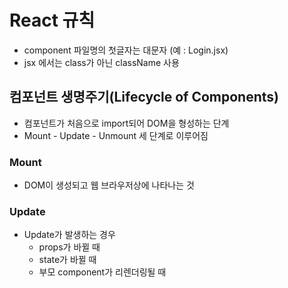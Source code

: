 # React 규칙
* component 파일명의 첫글자는 대문자 (예 : Login.jsx)
* jsx 에서는 class가 아닌 className 사용

## 컴포넌트 생명주기(Lifecycle of Components)
* 컴포넌트가 처음으로 import되어 DOM을 형성하는 단계
* Mount - Update - Unmount 세 단계로 이루어짐

### Mount
* DOM이 생성되고 웹 브라우저상에 나타나는 것

### Update
* Update가 발생하는 경우
  * props가 바뀔 때
  * state가 바뀔 때
  * 부모 component가 리렌더링될 때